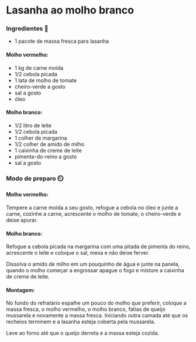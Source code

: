 # Lasanha ao molho branco

### Ingredientes 🥘

- 1 pacote de massa fresca para lasanha
#### Molho vermelho:
- 1 kg de carne moída
- 1/2 cebola picada
- 1 lata de molho de tomate
- cheiro-verde a gosto
- sal a gosto
- óleo
#### Molho branco:
- 1/2 litro de leite
- 1/2 cebola picada
- 1 colher de margarina
- 1/2 colher de amido de milho
- 1 caixinha de creme de leite
- pimenta-do-reino a gosto
- sal a gosto

### Modo de preparo ⏲️

#### Molho vermelho:

Tempere a carne moída a seu gosto, refogue a cebola no óleo e junte a carne, cozinhe a carne, acrescente o molho de tomate, o cheiro-verde e deixe apurar.

#### Molho branco:

Refogue a cebola picada na margarina com uma pitada de pimenta do reino, acrescente o leite e coloque o sal, mexa e não deixe ferver.

Dissolva o amido de milho em um pouquinho de água e junte na panela, quando o molho começar a engrossar apague o fogo e misture a caixinha de creme de leite.

#### Montagem:

No fundo do refratário espalhe um pouco do molho que preferir, coloque a massa fresca, o molho vermelho, o molho branco, fatias de queijo mussarela e novamente a massa fresca. Iniciando outra camada até que os recheios terminem e a lasanha esteja coberta pela mussarela.

Leve ao forno até que o queijo derreta e a massa esteja cozida. 
